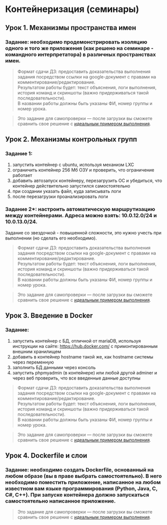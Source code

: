 # Контейнеризация (семинары)

## Урок 1. Механизмы пространства имен

### Задание: необходимо продемонстрировать изоляцию одного и того же приложения (как решено на семинаре - командного интерпретатора) в различных пространствах имен.

> Формат сдачи ДЗ: предоставить доказательства выполнения задания посредством ссылки на google-документ с правами на комментирование/редактирование.  
> Результатом работы будет: текст объяснения, логи выполнения, история команд и скриншоты (важно придерживаться такой последовательности).  
> В названии работы должны быть указаны ФИ, номер группы и номер урока.

> Это задание для самопроверки — после загрузки вы сможете сравнить свое решение с [идеальным примером выполнения](https://gbcdn.mrgcdn.ru/uploads/asset/5526635/attachment/579089e0fdba94dd48852a32bd9cc967.docx).

## Урок 2. Механизмы контрольных групп

### Задание 1:

1. запустить контейнер с ubuntu, используя механизм LXC
2. ограничить контейнер 256 Мб ОЗУ и проверить, что ограничение работает
3. добавить автозапуск контейнеру, перезагрузить ОС и убедиться, что контейнер действительно запустился самостоятельно
4. при создании указать файл, куда записывать логи
5. после перезагрузки проанализировать логи

### Задание 2\*: настроить автоматическую маршрутизацию между контейнерами. Адреса можно взять: 10.0.12.0/24 и 10.0.13.0/24.

Задание со звездочкой - повышенной сложности, это нужно учесть при выполнении (но сделать его необходимо).

> Формат сдачи ДЗ: предоставить доказательства выполнения задания посредством ссылки на google-документ с правами на комментирование/редактирование.  
> Результатом работы будет: текст объяснения, логи выполнения, история команд и скриншоты (важно придерживаться такой последовательности).  
> В названии работы должны быть указаны ФИ, номер группы и номер урока.

> Это задание для самопроверки — после загрузки вы сможете сравнить свое решение с [идеальным примером выполнения](https://gbcdn.mrgcdn.ru/uploads/asset/5526652/attachment/a22f26524dce4801dee383b3097bfe67.docx).

## Урок 3. Введение в Docker

### Задание:

1. запустить контейнер с БД, отличной от mariaDB, используя инструкции на сайте: https://hub.docker.com/ с примонтированным внешним хранилищем
2. добавить в контейнер hostname такой же, как hostname системы через переменную
3. заполнить БД данными через консоль
4. запустить phpmyadmin (в контейнере) или любой другой adminer и через веб проверить, что все введенные данные доступны

> Формат сдачи ДЗ: предоставить доказательства выполнения задания посредством ссылки на google-документ с правами на комментирование/редактирование.  
> Результатом работы будет: текст объяснения, логи выполнения, история команд и скриншоты (важно придерживаться такой последовательности).  
> В названии работы должны быть указаны ФИ, номер группы и номер урока.

> Это задание для самопроверки — после загрузки вы сможете сравнить свое решение с [идеальным примером выполнения](https://gbcdn.mrgcdn.ru/uploads/asset/5526676/attachment/17c2da79b0129e9833211588b135a2fc.docx).

## Урок 4. Dockerfile и слои

### Задание: необходимо создать Dockerfile, основанный на любом образе (вы в праве выбрать самостоятельно). В него необходимо поместить приложение, написанное на любом известном вам языке программирования (Python, Java, C, С#, C++). При запуске контейнера должно запускаться самостоятельно написанное приложение.

> Это задание для самопроверки — после загрузки вы сможете сравнить свое решение с [идеальным примером выполнения](https://gbcdn.mrgcdn.ru/uploads/asset/5526684/attachment/58ad3a5783ae8b8ef43810c631199ee0.docx).
